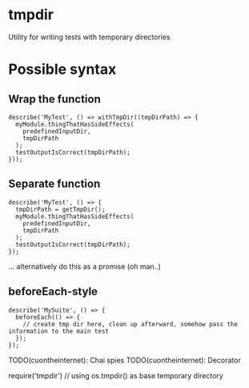 # tmpdir
Utility for writing tests with temporary directories

# Possible syntax
## Wrap the function
```node
describe('MyTest', () => withTmpDir((tmpDirPath) => {
  myModule.thingThatHasSideEffects(
    predefinedInputDir,
    tmpDirPath
  );
  testOutputIsCorrect(tmpDirPath);
}));
```
## Separate function
```node
describe('MyTest', () => {
  tmpDirPath = getTmpDir();
  myModule.thingThatHasSideEffects(
    predefinedInputDir,
    tmpDirPath
  );
  testOutputIsCorrect(tmpDirPath);
});
```
... alternatively do this as a promise (oh man..)
## beforeEach-style
```node
describe('MySuite', () => {
  beforeEach(() => {
    // create tmp dir here, clean up afterward, somehow pass the information to the main test
  });
});
```
TODO(cuontheinternet): Chai spies
TODO(cuontheinternet): Decorator

require('tmpdir') // using os.tmpdir() as base temporary directory

